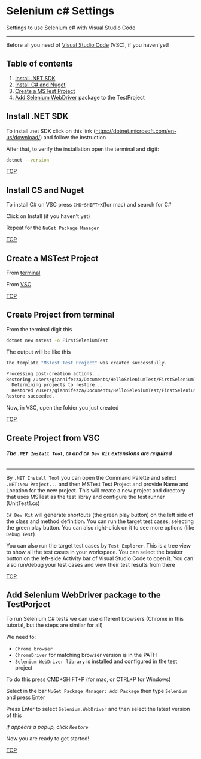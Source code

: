 # Selenium c# Settings
Settings to use Selenium c# with Visual Studio Code
***
Before all you need of [Visual Studio Code](https://code.visualstudio.com/download) (VSC), if you haven'yet!

## Table of contents
1. [Install .NET SDK](#install-net-sdk)
2. [Install C# and Nuget](#install-cs-and-nuget)
3. [Create a MSTest Project](#create-a-mstest-project)
4. [Add Selenium WebDriver](#add-selenium-webdriver-package-to-the-testporject) package to the TestProject

## Install .NET SDK
To install .net SDK click on this link (https://dotnet.microsoft.com/en-us/download/) and follow the instruction

After that, to verify the installation open the terminal and digit:

```bash
dotnet --version
```

[TOP](#table-of-contents)

## Install CS and Nuget
To install C# on VSC press `CMD+SHIFT+X`(for mac) and search for C#

Click on Install (if you haven't yet)


Repeat for the `NuGet Package Manager`

[TOP](#table-of-contents)

## Create a MSTest Project
From [terminal](#create-project-from-terminal)

From [VSC](#create-project-from-vsc)

[TOP](#table-of-contents)

## Create Project from terminal
From the terminal digit this

```bash
dotnet new mstest -o FirstSeleniumTest
```

The output will be like this

```bash
The template "MSTest Test Project" was created successfully.

Processing post-creation actions...
Restoring /Users/giannifezza/Documents/HelloSeleniumTest/FirstSeleniumTest.csproj:
  Determining projects to restore...
  Restored /Users/giannifezza/Documents/HelloSeleniumTest/FirstSeleniumTest.csproj (in 233 ms).
Restore succeeded.
```
Now, in VSC, open the folder you just created

[TOP](#table-of-contents)

## Create Project from VSC
###### ***The `.NET Install Tool`, `C#` and `C# Dev Kit` extensions are required***
***
By `.NET Install Tool` you can open the Command Palette and select `.NET:New Project...` and then MSTest Test Project and provide Name and Location for the new project. This will create a new project and directory that uses MSTest as the test libray and configure the test runner (UnitTest1.cs)

`C# Dev Kit` will generate shortcuts (the green play button) on the left side of the class and method definition. You can run the target test cases, selecting the green play button. You can also right-click on it to see more options (like `Debug Test`)

You can also run the target test cases by `Test Explorer`. This is a tree view to show all the test cases in your workspace. You can select the beaker button on the left-side Activity bar of Visual Studio Code to open it. You can also run/debug your test cases and view their test results from there

[TOP](#table-of-contents)

## Add Selenium WebDriver package to the TestPorject
To run Selenium C# tests we can use different browsers (Chrome in this tutorial, but the steps are similar for all)

We need to:

- `Chrome browser`
- `ChromeDriver` for matching browser version is in the PATH
- `Selenium WebDriver library` is installed and configured in the test project

To do this press CMD+SHIFT+P (for mac, or CTRL+P for Windows)

Select in the bar `NuGet Package Manager: Add Package` then type `Selenium` and press Enter

Press Enter to select `Selenium.WebDriver` and then select the latest version of this

_if appears a popup, click `Restore`_

Now you are ready to get started!

[TOP](#table-of-contents)
